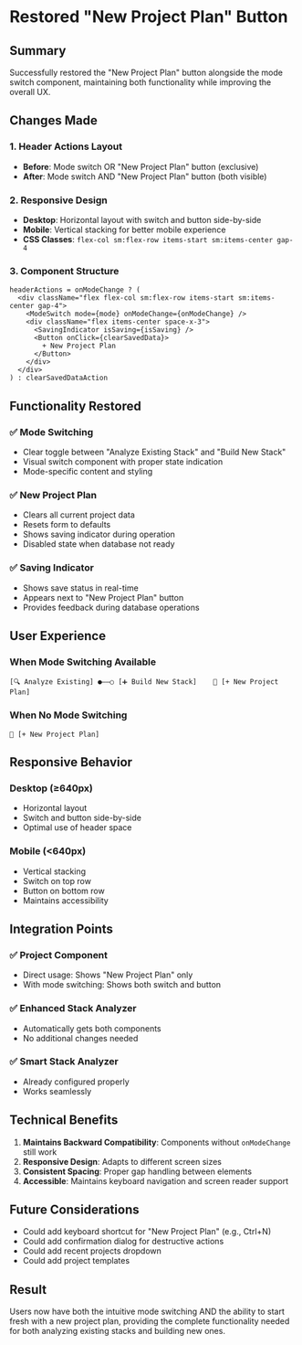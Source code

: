# Restored "New Project Plan" Button

## Summary
Successfully restored the "New Project Plan" button alongside the mode switch component, maintaining both functionality while improving the overall UX.

## Changes Made

### 1. **Header Actions Layout**
- **Before**: Mode switch OR "New Project Plan" button (exclusive)
- **After**: Mode switch AND "New Project Plan" button (both visible)

### 2. **Responsive Design**
- **Desktop**: Horizontal layout with switch and button side-by-side
- **Mobile**: Vertical stacking for better mobile experience
- **CSS Classes**: `flex-col sm:flex-row items-start sm:items-center gap-4`

### 3. **Component Structure**
```tsx
headerActions = onModeChange ? (
  <div className="flex flex-col sm:flex-row items-start sm:items-center gap-4">
    <ModeSwitch mode={mode} onModeChange={onModeChange} />
    <div className="flex items-center space-x-3">
      <SavingIndicator isSaving={isSaving} />
      <Button onClick={clearSavedData}>
        + New Project Plan
      </Button>
    </div>
  </div>
) : clearSavedDataAction
```

## Functionality Restored

### ✅ **Mode Switching**
- Clear toggle between "Analyze Existing Stack" and "Build New Stack"
- Visual switch component with proper state indication
- Mode-specific content and styling

### ✅ **New Project Plan**
- Clears all current project data
- Resets form to defaults
- Shows saving indicator during operation
- Disabled state when database not ready

### ✅ **Saving Indicator**
- Shows save status in real-time
- Appears next to "New Project Plan" button
- Provides feedback during database operations

## User Experience

### **When Mode Switching Available**
```
[🔍 Analyze Existing] ●——○ [➕ Build New Stack]    💾 [+ New Project Plan]
```

### **When No Mode Switching**
```
💾 [+ New Project Plan]
```

## Responsive Behavior

### **Desktop (≥640px)**
- Horizontal layout
- Switch and button side-by-side
- Optimal use of header space

### **Mobile (<640px)**
- Vertical stacking
- Switch on top row
- Button on bottom row
- Maintains accessibility

## Integration Points

### ✅ **Project Component**
- Direct usage: Shows "New Project Plan" only
- With mode switching: Shows both switch and button

### ✅ **Enhanced Stack Analyzer**
- Automatically gets both components
- No additional changes needed

### ✅ **Smart Stack Analyzer**
- Already configured properly
- Works seamlessly

## Technical Benefits

1. **Maintains Backward Compatibility**: Components without `onModeChange` still work
2. **Responsive Design**: Adapts to different screen sizes
3. **Consistent Spacing**: Proper gap handling between elements
4. **Accessible**: Maintains keyboard navigation and screen reader support

## Future Considerations

- Could add keyboard shortcut for "New Project Plan" (e.g., Ctrl+N)
- Could add confirmation dialog for destructive actions
- Could add recent projects dropdown
- Could add project templates

## Result

Users now have both the intuitive mode switching AND the ability to start fresh with a new project plan, providing the complete functionality needed for both analyzing existing stacks and building new ones.

